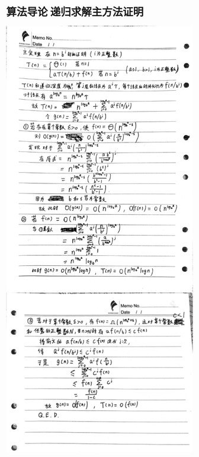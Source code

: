 # 算法导论 递归求解主方法证明

![证明part1](./%E4%B8%BB%E6%96%B9%E6%B3%95%E8%AF%81%E6%98%8Epart1.jpg "证明part1")
![证明part2](./%E4%B8%BB%E6%96%B9%E6%B3%95%E8%AF%81%E6%98%8Epart2.jpg "证明part2")
